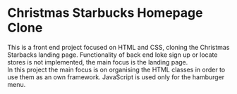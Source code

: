 # Christmas Starbucks Homepage Clone

This is a front end project focused on HTML and CSS, cloning the Christmas Starbacks landing page. Functionality of back end loke sign up or locate stores is not implemented, the main focus is the landing page.
<br>
In this project the main focus is on organising the HTML classes in order to use them as an own framework. JavaScript is used only for the hamburger menu.
